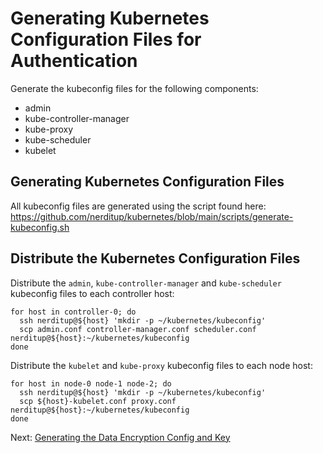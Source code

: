 # Generating Kubernetes Configuration Files for Authentication

Generate the kubeconfig files for the following components:
 - admin
 - kube-controller-manager
 - kube-proxy
 - kube-scheduler
 - kubelet

## Generating Kubernetes Configuration Files

All kubeconfig files are generated using the script found here: 
https://github.com/nerditup/kubernetes/blob/main/scripts/generate-kubeconfig.sh

## Distribute the Kubernetes Configuration Files

Distribute the `admin`, `kube-controller-manager` and `kube-scheduler` kubeconfig files to each controller host:

```
for host in controller-0; do
  ssh nerditup@${host} 'mkdir -p ~/kubernetes/kubeconfig'
  scp admin.conf controller-manager.conf scheduler.conf nerditup@${host}:~/kubernetes/kubeconfig
done
```

Distribute the `kubelet` and `kube-proxy` kubeconfig files to each node host:

```
for host in node-0 node-1 node-2; do
  ssh nerditup@${host} 'mkdir -p ~/kubernetes/kubeconfig'
  scp ${host}-kubelet.conf proxy.conf nerditup@${host}:~/kubernetes/kubeconfig
done
```

Next: [Generating the Data Encryption Config and Key](06-data-encryption-keys.md)
